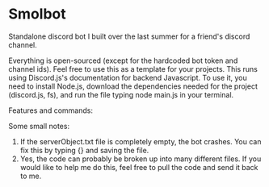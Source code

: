 # Smolbot
Standalone discord bot I built over the last summer for a friend's discord channel.

Everything is open-sourced (except for the hardcoded bot token and channel ids).  Feel free to use this as a template for your projects.
This runs using Discord.js's documentation for backend Javascript.  To use it, you need to install Node.js, download the dependencies needed for the project (discord.js, fs), and run the file typing node main.js in your terminal.

Features and commands:


Some small notes: 
1. If the serverObject.txt file is completely empty, the bot crashes.  You can fix this by typing {} and saving the file.
2. Yes, the code can probably be broken up into many different files.  If you would like to help me do this, feel free to pull the code and send it back to me.  
